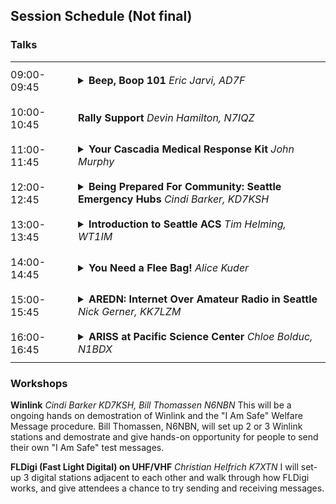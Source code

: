 ## Session Schedule (Not final)

### Talks
<table style="width:100%">
  <tr>
    <td style="width:100px; padding: 10px 0;">09:00-09:45</td>
    <td><details><summary><b>Beep, Boop 101</b> <i>Eric Jarvi, AD7F</i></summary>Join for a beginner friendly overview of how digital modes work from a basic computer science perspective. Starting from scratch, see how analog wireless signals are turned into digital bits, bytes, encodings, and data structures.Next, learn how these building blocks are then used by amateur radio algorithms, protocols, and software to compress and send different types data. This talk is for all those who have ever heard sounds like R2D2 beeping and booping over the air and want to know how it all works.</details></td>
  </tr>
  <tr>
    <td style="width:100px; padding: 10px 0;">10:00-10:45</td>
    <td><b>Rally Support</b> <i>Devin Hamilton, N7IQZ</td>
  </tr>
  <tr>
    <td style="width:100px; padding: 10px 0;">11:00-11:45</td>
    <td><details><summary><b>Your Cascadia Medical Response Kit</b> <i>John Murphy</i></summary>The creation of a personal, household and neighborhood based medical response kit from a community perspective. We will discuss the fundamentals of medical kit creation and improvement, we will also discuss aspects of triage. If time permits there will be a cursory instruction on stop the bleed.</details></td>
  </tr>
  <tr>
    <td style="width:100px; padding: 10px 0;">12:00-12:45</td>
    <td><details><summary><b>Being Prepared For Community: Seattle Emergency Hubs</b> <i>Cindi Barker, KD7KSH</i></summary>Emergency preparedness in Seattle, briefly discussing personal preparedness, block level preparedness and community level preparedness.  We will talk about what neighbors can do on all those levels, and what the city will do in the event of a major disaster.</details></td>
  </tr>
  <tr>
    <td style="width:100px; padding: 10px 0;">13:00-13:45</td>
    <td><details><summary><b>Introduction to Seattle ACS</b> <i>Tim Helming, WT1IM</i></summary>Have you ever wondered who "those ham radio people who help out in emergencies" actually are? Tim Helming, Director of Seattle ACS, will give an overview of this 150ish-member volunteer communications group which operates under the sponsorship of Seattle's Office of Emergency Management. Learn how ACS volunteers learn, practice, and use voice and data communications to assist the City of Seattle in times of emergency or special need. Seattle ACS is always looking for new volunteers--maybe you will be the next one!</details></td>
  </tr>
  <tr>
    <td style="width:100px; padding: 10px 0;">14:00-14:45</td>
    <td><details><summary><b>You Need a Flee Bag!</b> <i>Alice Kuder</i></summary>In your journey to preparedness, assembling a Flee Bag™ should be your #1 priority. A Flee Bag™ (aka, Go Kit or Bug-out Bag) is a portable tote such as a duffle bag, backpack or luggage packed with basic emergency supplies, intended to get you through the first 1-3 days following a disaster. Get your list of the 13 most essential items to include.</details></td>
  </tr>
  <tr>
    <td style="width:100px; padding: 10px 0;">15:00-15:45</td>
    <td><details><summary><b>AREDN: Internet Over Amateur Radio in Seattle</b> <i>Nick Gerner, KK7LZM</i></summary>An introduction to the Amateur Radio Emergency Data Network, a digital mode mesh network providing internet-like capabilities using consumer-grade wifi gear. Also including a discussion of how AREDN is being deployed in Seattle.</details></td>
  </tr>
  <tr>
    <td style="width:100px; padding: 10px 0;">16:00-16:45</td>
    <td><details><summary><b>ARISS at Pacific Science Center</b> <i>Chloe Bolduc, N1BDX</i></summary>I would like to discuss Pacific Science Center's upcoming ARISS contact for the week of August 12th, our educational plan and activities for the youth involved, and future plans for a permanent radio station; as well as WSARC's continuous support through the proposal writing and implementation.</details></td>
  </tr>
</table>

### Workshops

**Winlink**
*Cindi Barker KD7KSH, Bill Thomassen N6NBN*
This will be a ongoing hands on demostration of Winlink and the "I Am Safe" Welfare Message procedure.  Bill Thomassen, N6NBN, will set up 2 or 3 Winlink stations and demostrate and give hands-on opportunity for people to send their own "I Am Safe" test messages.

**FLDigi (Fast Light Digital) on UHF/VHF**
*Christian Helfrich K7XTN*
I will set-up 3 digital stations adjacent to each other and walk through how FLDigi works, and give attendees a chance to try sending and receiving messages.